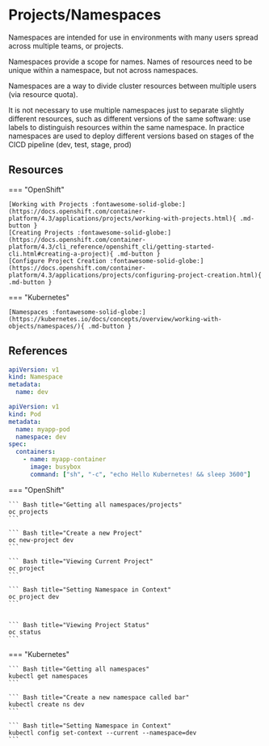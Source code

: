 # Projects/Namespaces

Namespaces are intended for use in environments with many users spread across multiple teams, or projects.

Namespaces provide a scope for names. Names of resources need to be unique within a namespace, but not across namespaces.

Namespaces are a way to divide cluster resources between multiple users (via resource quota).

It is not necessary to use multiple namespaces just to separate slightly different resources, such as different versions of the same software: use labels to distinguish resources within the same namespace. In practice namespaces are used to deploy different versions based on stages of the CICD pipeline (dev, test, stage, prod)

## Resources

=== "OpenShift"

    [Working with Projects :fontawesome-solid-globe:](https://docs.openshift.com/container-platform/4.3/applications/projects/working-with-projects.html){ .md-button }
    [Creating Projects :fontawesome-solid-globe:](https://docs.openshift.com/container-platform/4.3/cli_reference/openshift_cli/getting-started-cli.html#creating-a-project){ .md-button }
    [Configure Project Creation :fontawesome-solid-globe:](https://docs.openshift.com/container-platform/4.3/applications/projects/configuring-project-creation.html){ .md-button }

=== "Kubernetes"

    [Namespaces :fontawesome-solid-globe:](https://kubernetes.io/docs/concepts/overview/working-with-objects/namespaces/){ .md-button }

## References

```yaml title="Namespace YAML"
apiVersion: v1
kind: Namespace
metadata:
  name: dev
```

```yaml title="Pod YAML specifiying Namespace"
apiVersion: v1
kind: Pod
metadata:
  name: myapp-pod
  namespace: dev
spec:
  containers:
    - name: myapp-container
      image: busybox
      command: ["sh", "-c", "echo Hello Kubernetes! && sleep 3600"]
```

=== "OpenShift"

    ``` Bash title="Getting all namespaces/projects"
    oc projects
    ```

    ``` Bash title="Create a new Project"
    oc new-project dev
    ```

    ``` Bash title="Viewing Current Project"
    oc project
    ```

    ``` Bash title="Setting Namespace in Context"
    oc project dev
    ```


    ``` Bash title="Viewing Project Status"
    oc status
    ```

=== "Kubernetes"

    ``` Bash title="Getting all namespaces"
    kubectl get namespaces
    ```

    ``` Bash title="Create a new namespace called bar"
    kubectl create ns dev
    ```

    ``` Bash title="Setting Namespace in Context"
    kubectl config set-context --current --namespace=dev
    ```
